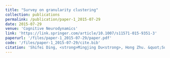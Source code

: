 ```yaml
---
title: "Survey on granularity clustering"
collection: publications
permalink: /publication/paper-1_2015-07-29
date: 2015-07-29
venue: 'Cognitive Neurodynamics'
link: 'https://link.springer.com/article/10.1007/s11571-015-9351-3'
paperurl: '/files/paper-1_2015-07-29/paper.pdf'
code: '/files/paper-1_2015-07-29/cite.bib'
citation: 'Shifei Ding, <strong>Mingjing Du<strong>, Hong Zhu. &quot;Survey on granularity clustering.&quot; <i>Cognitive Neurodynamics</i>, 2015, 9(6): 561-572.'
---
```


